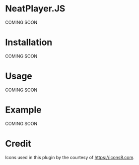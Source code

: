# NeatPlayer.JS
COMING SOON

# Installation
COMING SOON

# Usage
COMING SOON

# Example
COMING SOON

# Credit
Icons used in this plugin by the courtesy of https://icons8.com.
